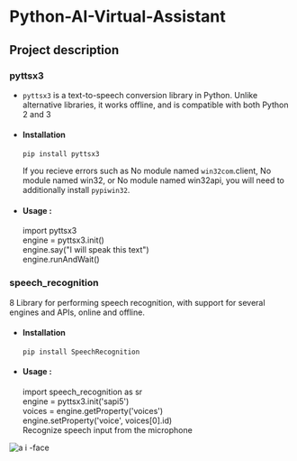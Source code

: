 # Python-AI-Virtual-Assistant

## Project description
### pyttsx3
* `pyttsx3` is a text-to-speech conversion library in Python. Unlike alternative libraries, it works offline, and is compatible with both Python 2 and 3
* #### Installation
   `pip install pyttsx3`
   
   If you recieve errors such as No module named `win32com`.client, No module named win32, or No module named win32api, you will need to additionally install `pypiwin32`.
* #### Usage :
    import pyttsx3 <br />
    engine = pyttsx3.init() <br />
    engine.say("I will speak this text") <br />
    engine.runAndWait()
### speech_recognition
8 Library for performing speech recognition, with support for several engines and APIs, online and offline.
* #### Installation
   `pip install SpeechRecognition`
   
   
* #### Usage :
    import speech_recognition as sr <br />
    engine = pyttsx3.init('sapi5') <br />
    voices = engine.getProperty('voices') <br />
    engine.setProperty('voice', voices[0].id) <br />
    Recognize speech input from the microphone <br />

    
![a i -face](https://user-images.githubusercontent.com/53833750/94780233-bc829280-03e5-11eb-803f-4823bdbcec0c.gif)
